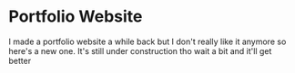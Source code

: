 # Portfolio Website

I made a portfolio website a while back but I don't really like it anymore so here's a new one. It's still under construction tho wait a bit and it'll get better
